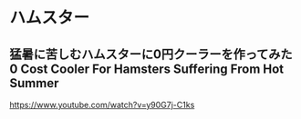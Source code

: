 
# ハムスター


## 猛暑に苦しむハムスターに0円クーラーを作ってみた 0 Cost Cooler For Hamsters Suffering From Hot Summer

https://www.youtube.com/watch?v=y90G7j-C1ks




